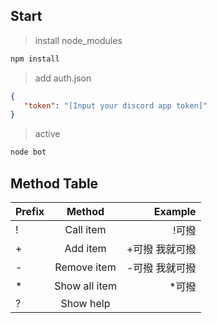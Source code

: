 
## Start


> install node_modules
```cmd
npm install
```
> add auth.json
```json
{
   "token": "[Input your discord app token]"
}
```
> active
```cmd
node bot
```

## Method Table

| Prefix        | Method        |  Example   |
| ------------- |:-------------:| -------------:|
| !             | Call item      | !可撥         |
| +             | Add item       | +可撥 我就可撥 |
| -             | Remove item    | -可撥 我就可撥 |
| *             | Show all item  | *可撥         |
| ?             | Show help      |               |